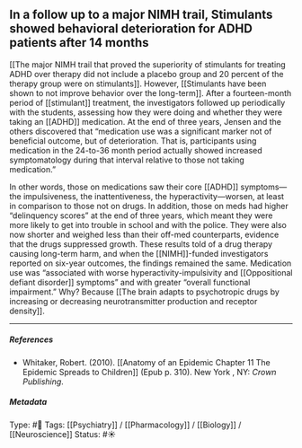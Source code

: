 ## In a follow up to a major NIMH trail, Stimulants showed behavioral deterioration for ADHD patients after 14 months # 

[[The major NIMH trail that proved the superiority of stimulants for treating ADHD over therapy did not include a placebo group and 20 percent of the therapy group were on stimulants]]. However, [[Stimulants have been shown to not improve behavior over the long-term]].  After a fourteen-month period of [[stimulant]] treatment, the investigators followed up periodically with the students, assessing how they were doing and whether they were taking an [[ADHD]] medication. At the end of three years, Jensen and the others discovered that “medication use was a significant marker not of beneficial outcome, but of deterioration. That is, participants using medication in the 24-to-36 month period actually showed increased symptomatology during that interval relative to those not taking medication.”

In other words, those on medications saw their core [[ADHD]] symptoms—the impulsiveness, the inattentiveness, the hyperactivity—worsen, at least in comparison to those not on drugs. In addition, those on meds had higher “delinquency scores” at the end of three years, which meant they were more likely to get into trouble in school and with the police. They were also now shorter and weighed less than their off-med counterparts, evidence that the drugs suppressed growth. These results told of a drug therapy causing long-term harm, and when the [[NIMH]]-funded investigators reported on six-year outcomes, the findings remained the same. Medication use was “associated with worse hyperactivity-impulsivity and [[Oppositional defiant disorder]] symptoms” and with greater “overall functional impairment.” Why? Because [[The brain adapts to psychotropic drugs by increasing or decreasing neurotransmitter production and receptor density]].

___

##### References

- Whitaker, Robert. (2010). [[Anatomy of an Epidemic Chapter 11 The Epidemic Spreads to Children]] (Epub p. 310). New York , NY: _Crown Publishing_.

##### Metadata

Type: #🔴 
Tags: [[Psychiatry]] / [[Pharmacology]] / [[Biology]] / [[Neuroscience]]
Status: #☀️ 
